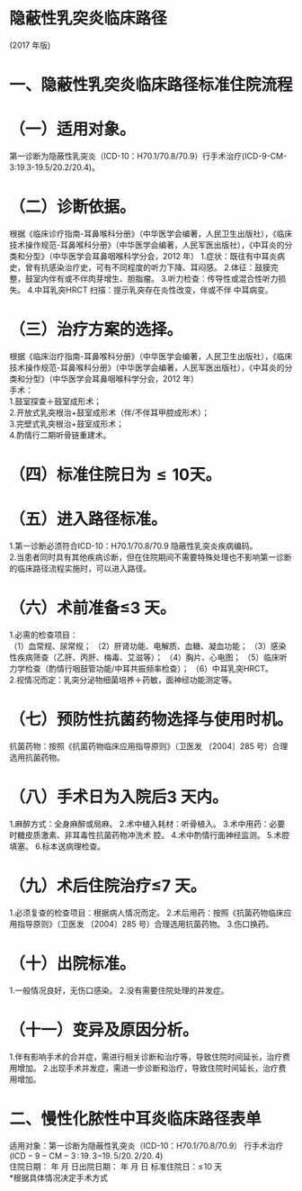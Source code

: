# 隐蔽性乳突炎临床路径  
(2017 年版)  
# 一、隐蔽性乳突炎临床路径标准住院流程  
# （一）适用对象。  
第一诊断为隐蔽性乳突炎（ICD-10：H70.1/70.8/70.9）行手术治疗(ICD-9-CM-3:19.3-19.5/20.2/20.4)。  
# （二）诊断依据。  
根据《临床诊疗指南-耳鼻喉科分册》（中华医学会编著，人民卫生出版社），《临床技术操作规范-耳鼻喉科分册》（中华医学会编著，人民军医出版社），《中耳炎的分类和分型》（中华医学会耳鼻咽喉科学分会，2012 年） 1.症状：既往有中耳炎病史，曾有抗感染治疗史，可有不同程度的听力下降、耳闷感。 
 2.体征：鼓膜完整，鼓室内伴有或不伴肉芽增生、胆脂瘤。 
 3.听力检查：传导性或混合性听力损失。 
4.中耳乳突HRCT 扫描：提示乳突存在炎性改变，伴或不伴 中耳病变。  
# （三）治疗方案的选择。  
根据《临床治疗指南-耳鼻喉科分册》（中华医学会编著，人民卫生出版社），《临床技术操作规范-耳鼻喉科分册》（中华医学会编著，人民军医出版社），《中耳炎的分类和分型》（中华医学会耳鼻咽喉科学分会，2012 年）  
手术：  
1.鼓室探查＋鼓室成形术；  
2.开放式乳突根治+鼓室成形术（伴/不伴耳甲腔成形术）；  
3.完壁式乳突根治+鼓室成形术；  
4.酌情行二期听骨链重建术。  
# （四）标准住院日为${\leqslant}10$天。  
# （五）进入路径标准。  
1.第一诊断必须符合ICD-10：H70.1/70.8/70.9 隐蔽性乳突炎疾病编码。  
2.当患者同时具有其他疾病诊断，但在住院期间不需要特殊处理也不影响第一诊断的临床路径流程实施时，可以进入路径。  
# （六）术前准备≤3 天。  
1.必需的检查项目：  
（1）血常规、尿常规； 
（2）肝肾功能、电解质、血糖、凝血功能； 
（3）感染性疾病筛查（乙肝、丙肝、梅毒、艾滋等）； 
（4）胸片、心电图； 
（5）临床听力学检查（酌情行咽鼓管功能/中耳共振频率检查）； （6）中耳乳突HRCT。  
2.视情况而定：乳突分泌物细菌培养＋药敏，面神经功能测定等。  
# （七）预防性抗菌药物选择与使用时机。  
抗菌药物：按照《抗菌药物临床应用指导原则》（卫医发
〔2004〕285 号）合理选用抗菌药物。  
# （八）手术日为入院后3 天内。  
1.麻醉方式：全身麻醉或局麻。 
2.术中植入耗材：听骨植入。 
3.术中用药：必要时糖皮质激素、非耳毒性抗菌药物冲洗术 腔。 
4.术中酌情行面神经监测。 
5.术腔填塞。 
6.标本送病理检查。  
# （九）术后住院治疗≤7 天。  
1.必须复查的检查项目：根据病人情况而定。 
2.术后用药：按照《抗菌药物临床应用指导原则》（卫医发
 〔2004〕285 号）合理选用抗菌药物。 
3.伤口换药。  
# （十）出院标准。  
1.一般情况良好，无伤口感染。 
2.没有需要住院处理的并发症。  
# （十一）变异及原因分析。  
1.伴有影响手术的合并症，需进行相关诊断和治疗等，导致住院时间延长，治疗费用增加。 2.出现手术并发症，需进一步诊断和治疗，导致住院时间延长，治疗费用增加。  
# 二、慢性化脓性中耳炎临床路径表单  
适用对象：第一诊断为隐蔽性乳突炎（ICD-10：H70.1/70.8/70.9） 行手术治疗$\mathrm{(ICD-9-CM-3\,{:}\,19.\,3\mathrm{-}19.\,5/20.\,2/20.\,4)}$  
住院日期： 年 月 日出院日期： 年 月 日 标准住院日：$\leqslant\!10$ 天  
\*根据具体情况决定手术方式  